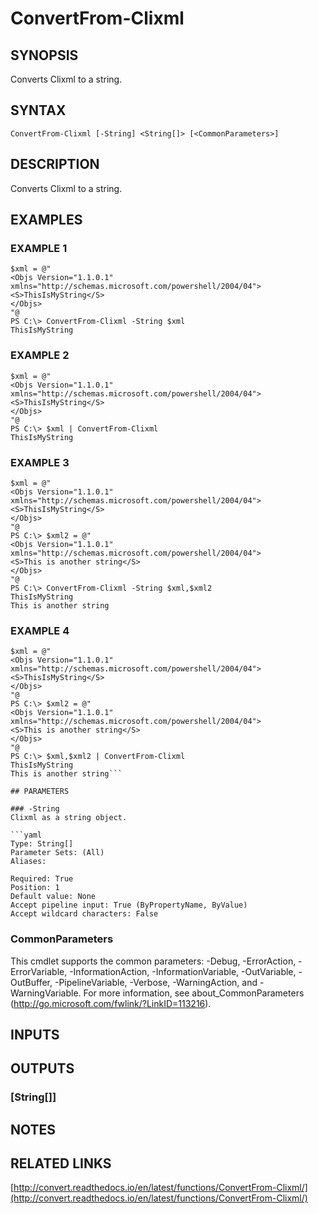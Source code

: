 # ConvertFrom-Clixml

## SYNOPSIS
Converts Clixml to a string.

## SYNTAX

```
ConvertFrom-Clixml [-String] <String[]> [<CommonParameters>]
```

## DESCRIPTION
Converts Clixml to a string.

## EXAMPLES

### EXAMPLE 1
```
$xml = @"
<Objs Version="1.1.0.1" xmlns="http://schemas.microsoft.com/powershell/2004/04">
<S>ThisIsMyString</S>
</Objs>
"@
PS C:\> ConvertFrom-Clixml -String $xml
ThisIsMyString
```

### EXAMPLE 2
```
$xml = @"
<Objs Version="1.1.0.1" xmlns="http://schemas.microsoft.com/powershell/2004/04">
<S>ThisIsMyString</S>
</Objs>
"@
PS C:\> $xml | ConvertFrom-Clixml
ThisIsMyString
```

### EXAMPLE 3
```
$xml = @"
<Objs Version="1.1.0.1" xmlns="http://schemas.microsoft.com/powershell/2004/04">
<S>ThisIsMyString</S>
</Objs>
"@
PS C:\> $xml2 = @"
<Objs Version="1.1.0.1" xmlns="http://schemas.microsoft.com/powershell/2004/04">
<S>This is another string</S>
</Objs>
"@
PS C:\> ConvertFrom-Clixml -String $xml,$xml2
ThisIsMyString
This is another string
```

### EXAMPLE 4
```
$xml = @"
<Objs Version="1.1.0.1" xmlns="http://schemas.microsoft.com/powershell/2004/04">
<S>ThisIsMyString</S>
</Objs>
"@
PS C:\> $xml2 = @"
<Objs Version="1.1.0.1" xmlns="http://schemas.microsoft.com/powershell/2004/04">
<S>This is another string</S>
</Objs>
"@
PS C:\> $xml,$xml2 | ConvertFrom-Clixml
ThisIsMyString
This is another string```

## PARAMETERS

### -String
Clixml as a string object.

```yaml
Type: String[]
Parameter Sets: (All)
Aliases:

Required: True
Position: 1
Default value: None
Accept pipeline input: True (ByPropertyName, ByValue)
Accept wildcard characters: False
```

### CommonParameters
This cmdlet supports the common parameters: -Debug, -ErrorAction, -ErrorVariable, -InformationAction, -InformationVariable, -OutVariable, -OutBuffer, -PipelineVariable, -Verbose, -WarningAction, and -WarningVariable.
For more information, see about_CommonParameters (http://go.microsoft.com/fwlink/?LinkID=113216).

## INPUTS

## OUTPUTS

### [String[]]

## NOTES

## RELATED LINKS

[http://convert.readthedocs.io/en/latest/functions/ConvertFrom-Clixml/](http://convert.readthedocs.io/en/latest/functions/ConvertFrom-Clixml/)

